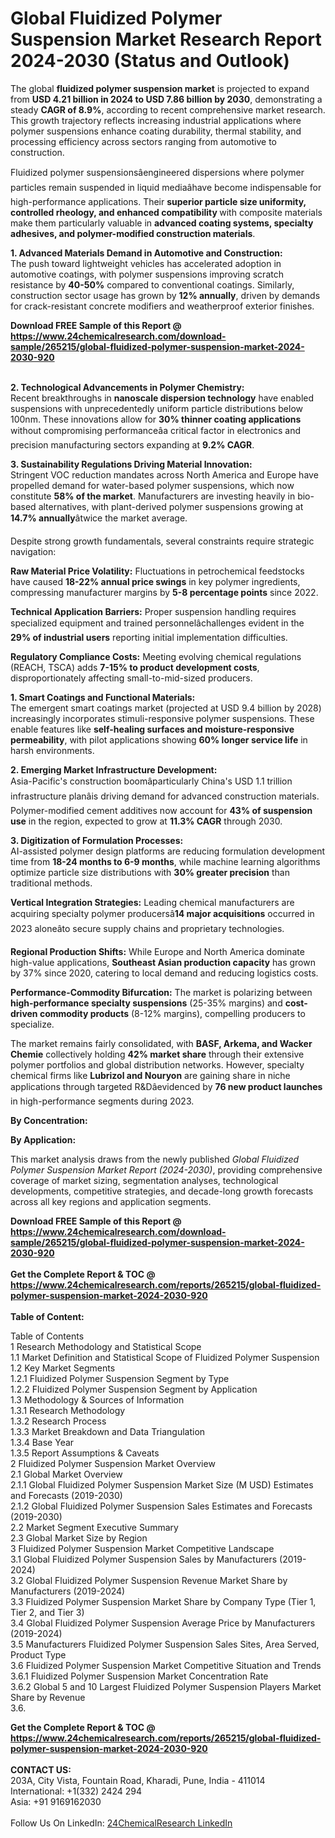 <h1>Global Fluidized Polymer Suspension Market Research Report 2024-2030 (Status and Outlook)</h1><p>The global <strong>fluidized polymer suspension market</strong> is projected to expand from <strong>USD 4.21 billion in 2024 to USD 7.86 billion by 2030</strong>, demonstrating a steady <strong>CAGR of 8.9%</strong>, according to recent comprehensive market research. This growth trajectory reflects increasing industrial applications where polymer suspensions enhance coating durability, thermal stability, and processing efficiency across sectors ranging from automotive to construction.</p><p>Fluidized polymer suspensionsâengineered dispersions where polymer particles remain suspended in liquid mediaâhave become indispensable for high-performance applications. Their <strong>superior particle size uniformity, controlled rheology, and enhanced compatibility </strong>with composite materials make them particularly valuable in <strong>advanced coating systems, specialty adhesives, and polymer-modified construction materials</strong>.</p><p><strong>1. Advanced Materials Demand in Automotive and Construction:</strong><br>
The push toward lightweight vehicles has accelerated adoption in automotive coatings, with polymer suspensions improving scratch resistance by <strong>40-50%</strong> compared to conventional coatings. Similarly, construction sector usage has grown by <strong>12% annually</strong>, driven by demands for crack-resistant concrete modifiers and weatherproof exterior finishes.</p><div><b>Download FREE Sample of this Report @ 
            <a href="https://www.24chemicalresearch.com/download-sample/265215/global-fluidized-polymer-suspension-market-2024-2030-920">
            https://www.24chemicalresearch.com/download-sample/265215/global-fluidized-polymer-suspension-market-2024-2030-920</a></b></div><br><p><strong>2. Technological Advancements in Polymer Chemistry:</strong><br>
Recent breakthroughs in <strong>nanoscale dispersion technology</strong> have enabled suspensions with unprecedentedly uniform particle distributions below 100nm. These innovations allow for <strong>30% thinner coating applications</strong> without compromising performanceâa critical factor in electronics and precision manufacturing sectors expanding at <strong>9.2% CAGR</strong>.</p><p><strong>3. Sustainability Regulations Driving Material Innovation:</strong><br>
Stringent VOC reduction mandates across North America and Europe have propelled demand for water-based polymer suspensions, which now constitute <strong>58% of the market</strong>. Manufacturers are investing heavily in bio-based alternatives, with plant-derived polymer suspensions growing at <strong>14.7% annually</strong>âtwice the market average.</p><p>Despite strong growth fundamentals, several constraints require strategic navigation:</p><p><strong>Raw Material Price Volatility:</strong> Fluctuations in petrochemical feedstocks have caused <strong>18-22% annual price swings</strong> in key polymer ingredients, compressing manufacturer margins by <strong>5-8 percentage points</strong> since 2022.</p><p><strong>Technical Application Barriers:</strong> Proper suspension handling requires specialized equipment and trained personnelâchallenges evident in the <strong>29% of industrial users</strong> reporting initial implementation difficulties.</p><p><strong>Regulatory Compliance Costs:</strong> Meeting evolving chemical regulations (REACH, TSCA) adds <strong>7-15% to product development costs</strong>, disproportionately affecting small-to-mid-sized producers.</p><p><strong>1. Smart Coatings and Functional Materials:</strong><br>
The emergent smart coatings market (projected at USD 9.4 billion by 2028) increasingly incorporates stimuli-responsive polymer suspensions. These enable features like <strong>self-healing surfaces and moisture-responsive permeability</strong>, with pilot applications showing <strong>60% longer service life</strong> in harsh environments.</p><p><strong>2. Emerging Market Infrastructure Development:</strong><br>
Asia-Pacific's construction boomâparticularly China's USD 1.1 trillion infrastructure planâis driving demand for advanced construction materials. Polymer-modified cement additives now account for <strong>43% of suspension use</strong> in the region, expected to grow at <strong>11.3% CAGR</strong> through 2030.</p><p><strong>3. Digitization of Formulation Processes:</strong><br>
AI-assisted polymer design platforms are reducing formulation development time from <strong>18-24 months to 6-9 months</strong>, while machine learning algorithms optimize particle size distributions with <strong>30% greater precision</strong> than traditional methods.</p><p><strong>Vertical Integration Strategies:</strong> Leading chemical manufacturers are acquiring specialty polymer producersâ<strong>14 major acquisitions</strong> occurred in 2023 aloneâto secure supply chains and proprietary technologies.</p><p><strong>Regional Production Shifts:</strong> While Europe and North America dominate high-value applications, <strong>Southeast Asian production capacity</strong> has grown by 37% since 2020, catering to local demand and reducing logistics costs.</p><p><strong>Performance-Commodity Bifurcation:</strong> The market is polarizing between <strong>high-performance specialty suspensions</strong> (25-35% margins) and <strong>cost-driven commodity products</strong> (8-12% margins), compelling producers to specialize.</p><p>The market remains fairly consolidated, with <strong>BASF, Arkema, and Wacker Chemie</strong> collectively holding <strong>42% market share</strong> through their extensive polymer portfolios and global distribution networks. However, specialty chemical firms like <strong>Lubrizol and Nouryon</strong> are gaining share in niche applications through targeted R&amp;Dâevidenced by <strong>76 new product launches</strong> in high-performance segments during 2023.</p><p><strong>By Concentration:</strong></p><p><strong>By Application:</strong></p><p>This market analysis draws from the newly published <em>Global Fluidized Polymer Suspension Market Report (2024-2030)</em>, providing comprehensive coverage of market sizing, segmentation analyses, technological developments, competitive strategies, and decade-long growth forecasts across all key regions and application segments.</p><div><b>Download FREE Sample of this Report @ 
            <a href="https://www.24chemicalresearch.com/download-sample/265215/global-fluidized-polymer-suspension-market-2024-2030-920">
            https://www.24chemicalresearch.com/download-sample/265215/global-fluidized-polymer-suspension-market-2024-2030-920</a></b></div><br><div><b>Get the Complete Report & TOC @ 
            <a href="https://www.24chemicalresearch.com/reports/265215/global-fluidized-polymer-suspension-market-2024-2030-920">
            https://www.24chemicalresearch.com/reports/265215/global-fluidized-polymer-suspension-market-2024-2030-920</a></b></div><br>
            <b>Table of Content:</b><p>Table of Contents<br />
1 Research Methodology and Statistical Scope<br />
1.1 Market Definition and Statistical Scope of Fluidized Polymer Suspension<br />
1.2 Key Market Segments<br />
1.2.1 Fluidized Polymer Suspension Segment by Type<br />
1.2.2 Fluidized Polymer Suspension Segment by Application<br />
1.3 Methodology & Sources of Information<br />
1.3.1 Research Methodology<br />
1.3.2 Research Process<br />
1.3.3 Market Breakdown and Data Triangulation<br />
1.3.4 Base Year<br />
1.3.5 Report Assumptions & Caveats<br />
2 Fluidized Polymer Suspension Market Overview<br />
2.1 Global Market Overview<br />
2.1.1 Global Fluidized Polymer Suspension Market Size (M USD) Estimates and Forecasts (2019-2030)<br />
2.1.2 Global Fluidized Polymer Suspension Sales Estimates and Forecasts (2019-2030)<br />
2.2 Market Segment Executive Summary<br />
2.3 Global Market Size by Region<br />
3 Fluidized Polymer Suspension Market Competitive Landscape<br />
3.1 Global Fluidized Polymer Suspension Sales by Manufacturers (2019-2024)<br />
3.2 Global Fluidized Polymer Suspension Revenue Market Share by Manufacturers (2019-2024)<br />
3.3 Fluidized Polymer Suspension Market Share by Company Type (Tier 1, Tier 2, and Tier 3)<br />
3.4 Global Fluidized Polymer Suspension Average Price by Manufacturers (2019-2024)<br />
3.5 Manufacturers Fluidized Polymer Suspension Sales Sites, Area Served, Product Type<br />
3.6 Fluidized Polymer Suspension Market Competitive Situation and Trends<br />
3.6.1 Fluidized Polymer Suspension Market Concentration Rate<br />
3.6.2 Global 5 and 10 Largest Fluidized Polymer Suspension Players Market Share by Revenue<br />
3.6.</p><div><b>Get the Complete Report & TOC @ 
            <a href="https://www.24chemicalresearch.com/reports/265215/global-fluidized-polymer-suspension-market-2024-2030-920">
            https://www.24chemicalresearch.com/reports/265215/global-fluidized-polymer-suspension-market-2024-2030-920</a></b></div><br><b>CONTACT US:</b><br>
            203A, City Vista, Fountain Road, Kharadi, Pune, India - 411014<br>
            International: +1(332) 2424 294<br>
            Asia: +91 9169162030 <br><br>
            Follow Us On LinkedIn: <a href="https://www.linkedin.com/company/24chemicalresearch/">24ChemicalResearch LinkedIn</a>
